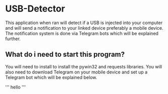 # USB-Detector
This application when ran will detect if a USB is injected into your computer and will send a notification to your linked device preferably a mobile device. The notification system is done via Telegram bots which will be explained further.

## What do i need to start this program?
You will need to install to install the pywin32 and requests libraries. You will also need to download Telegram on your mobile device and set up a Telegram bot which will be explained below.

'''
hello
'''
